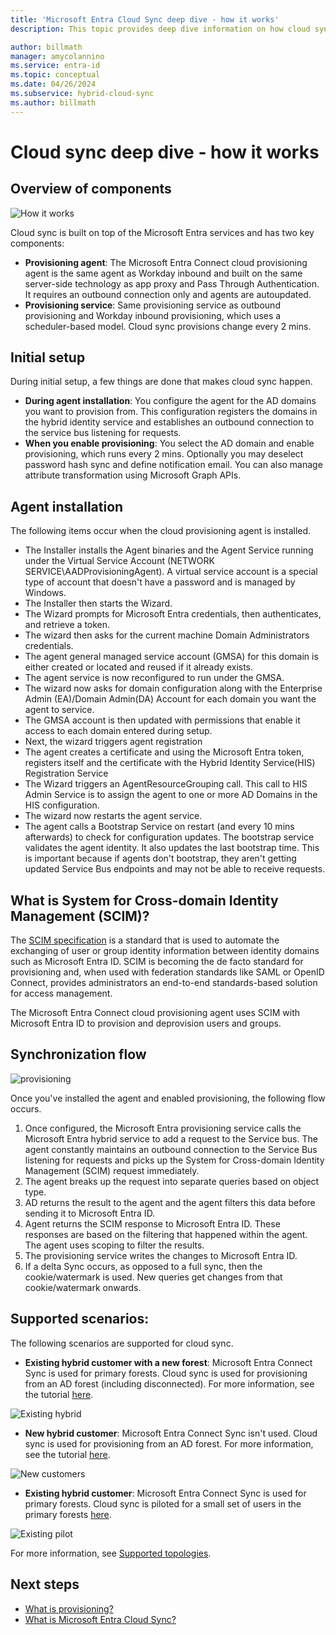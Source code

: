 ```yaml
---
title: 'Microsoft Entra Cloud Sync deep dive - how it works'
description: This topic provides deep dive information on how cloud sync works.

author: billmath
manager: amycolannino
ms.service: entra-id
ms.topic: conceptual
ms.date: 04/26/2024
ms.subservice: hybrid-cloud-sync
ms.author: billmath
---
```


# Cloud sync deep dive - how it works

## Overview of components

![How it works](media/concept-how-it-works/how-1.png)

Cloud sync is built on top of the Microsoft Entra services and has two key components:

- **Provisioning agent**: The Microsoft Entra Connect cloud provisioning agent is the same agent as Workday inbound and built on the same server-side technology as app proxy and Pass Through Authentication. It requires an outbound connection only and agents are autoupdated. 
- **Provisioning service**: Same provisioning service as outbound provisioning and Workday inbound provisioning, which uses a scheduler-based model. Cloud sync provisions change every 2 mins.


## Initial setup
During initial setup, a few things are done that makes cloud sync happen. 

- **During agent installation**: You configure the agent for the AD domains you want to provision from.  This configuration registers the domains in the hybrid identity service and establishes an outbound connection to the service bus listening for requests.
- **When you enable provisioning**: You select the AD domain and enable provisioning, which runs every 2 mins. Optionally you may deselect password hash sync and define notification email. You can also manage attribute transformation using Microsoft Graph APIs.


## Agent installation
The following items occur when the cloud provisioning agent is installed.

- The Installer installs the Agent binaries and the Agent Service running under the Virtual Service Account (NETWORK SERVICE\AADProvisioningAgent).  A virtual service account is a special type of account that doesn't have a password and is managed by Windows.
- The Installer then starts the Wizard.
- The Wizard prompts for Microsoft Entra credentials, then authenticates, and retrieve a token.
- The wizard then asks for the current machine Domain Administrators credentials.
- The agent general managed service account (GMSA) for this domain is either created or located and reused if it already exists.
- The agent service is now reconfigured to run under the GMSA.
- The wizard now asks for domain configuration along with the Enterprise Admin (EA)/Domain Admin(DA) Account for each domain you want the agent to service.
- The GMSA account is then updated with permissions that enable it access to each domain entered during setup.
- Next, the wizard triggers agent registration
- The agent creates a certificate and using the Microsoft Entra token, registers itself and the certificate with the Hybrid Identity Service(HIS) Registration Service
- The Wizard triggers an AgentResourceGrouping call. This call to HIS Admin Service is to assign the agent to one or more AD Domains in the HIS configuration.
- The wizard now restarts the agent service.
- The agent calls a Bootstrap Service on restart (and every 10 mins afterwards) to check for configuration updates.  The bootstrap service validates the agent identity.  It also updates the last bootstrap time.  This is important because if agents don't bootstrap, they aren't getting updated Service Bus endpoints and may not be able to receive requests. 


## What is System for Cross-domain Identity Management (SCIM)?

The [SCIM specification](https://tools.ietf.org/html/draft-scim-core-schema-01) is a standard that is used to automate the exchanging of user or group identity information between identity domains such as Microsoft Entra ID. SCIM is becoming the de facto standard for provisioning and, when used with federation standards like SAML or OpenID Connect, provides administrators an end-to-end standards-based solution for access management.

The Microsoft Entra Connect cloud provisioning agent uses SCIM with Microsoft Entra ID to provision and deprovision users and groups.

## Synchronization flow

![provisioning](media/concept-how-it-works/provisioning-4.png)

Once you've installed the agent and enabled provisioning, the following flow occurs.

1.  Once configured, the Microsoft Entra provisioning service calls the Microsoft Entra hybrid service to add a request to the Service bus. The agent constantly maintains an outbound connection to the Service Bus listening for requests and picks up the System for Cross-domain Identity Management (SCIM) request immediately. 
2.  The agent breaks up the request into separate queries based on object type. 
3.  AD returns the result to the agent and the agent filters this data before sending it to Microsoft Entra ID.  
4.  Agent returns the SCIM response to Microsoft Entra ID.  These responses are based on the filtering that happened within the agent.  The agent uses scoping to filter the results. 
5.  The provisioning service writes the changes to Microsoft Entra ID.
6.  If a delta Sync occurs, as opposed to a full sync, then the cookie/watermark is used. New queries get changes from that cookie/watermark onwards.

## Supported scenarios:
The following scenarios are supported for cloud sync.


- **Existing hybrid customer with a new forest**: Microsoft Entra Connect Sync is used for primary forests. Cloud sync is used for provisioning from an AD forest (including disconnected). For more information, see the tutorial [here](tutorial-existing-forest.md).

 ![Existing hybrid](media/tutorial-existing-forest/existing-forest-new-forest-2.png)
- **New hybrid customer**:      Microsoft Entra Connect Sync isn't used. Cloud sync is used for provisioning from an AD forest.  For more information, see the tutorial [here](tutorial-single-forest.md).
 
 ![New customers](media/tutorial-single-forest/diagram-2.png)

- **Existing hybrid customer**: Microsoft Entra Connect Sync is used for primary forests. Cloud sync is piloted for a small set of users in the primary forests [here](tutorial-existing-forest.md).

 ![Existing pilot](media/tutorial-migrate-aadc-aadccp/diagram-2.png)

For more information, see [Supported topologies](plan-cloud-sync-topologies.md).



## Next steps 

- [What is provisioning?](../what-is-provisioning.md)
- [What is Microsoft Entra Cloud Sync?](what-is-cloud-sync.md)
